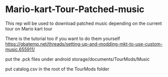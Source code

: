 # Mario-kart-Tour-Patched-music
This rep will be used to download patched music depending on the current tour on Mario kart tour

There is the tutorial too if you want to do them yourself
https://gbatemp.net/threads/setting-up-and-modding-mkt-to-use-custom-music.655911/

put the .pck files under android storage/documents/TourMods/Music

put catalog.csv in the root of the TourMods folder
